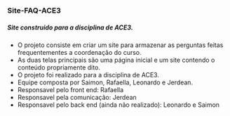 <h3>Site-FAQ-ACE3</h3>
<h5>Site construido para a disciplina de ACE3.</h5>

<ul>
<li>O projeto consiste em criar um site para armazenar as perguntas feitas frequentementes a coordenação do curso.</li>
<li>As duas telas principais são uma página inicial e um site contendo o conteúdo propriamente dito. </li>
<li>O projeto foi realizado para a disciplina de ACE3. </li>
<li>Equipe composta por Saimon, Rafaella, Leonardo e Jerdean. </li>
<li>Responsavel pelo front end: Rafaella</li>
<li>Responsavel pela comunicação: Jerdean</li>
<li>Responsavel pelo back end (ainda não realizado): Leonardo e Saimon</li>
</ul>

